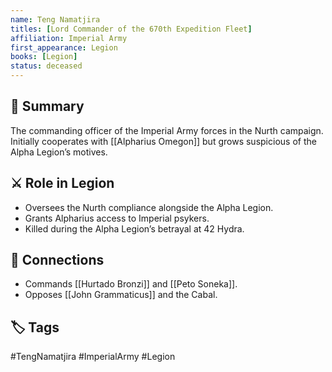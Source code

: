 ```yaml
---
name: Teng Namatjira
titles: [Lord Commander of the 670th Expedition Fleet]
affiliation: Imperial Army
first_appearance: Legion
books: [Legion]
status: deceased
---
```


## 🧠 Summary
The commanding officer of the Imperial Army forces in the Nurth campaign. Initially cooperates with [[Alpharius Omegon]] but grows suspicious of the Alpha Legion’s motives.

## ⚔️ Role in Legion
- Oversees the Nurth compliance alongside the Alpha Legion.
- Grants Alpharius access to Imperial psykers.
- Killed during the Alpha Legion’s betrayal at 42 Hydra.

## 🔗 Connections
- Commands [[Hurtado Bronzi]] and [[Peto Soneka]].
- Opposes [[John Grammaticus]] and the Cabal.

## 🏷︎ Tags
#TengNamatjira #ImperialArmy #Legion